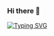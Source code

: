 ### Hi there 👋


[![Typing SVG](https://readme-typing-svg.demolab.com?font=Fira+Code&size=22&pause=1000&color=52A7F7&random=false&width=435&lines=Hi%2C+I'm+Mehedi+Hasan;Welcome+to+my+profile)](https://git.io/typing-svg)
<!--
**sohel-ics-1619/Sohel-ics-1619** is a ✨ _special_ ✨ repository because its `README.md` (this file) appears on your GitHub profile.

Here are some ideas to get you started:

- 🔭 I’m currently working on ...
- 🌱 I’m currently learning ...
- 👯 I’m looking to collaborate on ...
- 🤔 I’m looking for help with ...
- 💬 Ask me about ...
- 📫 How to reach me: ...
- 😄 Pronouns: ...
- ⚡ Fun fact: ...
-->
